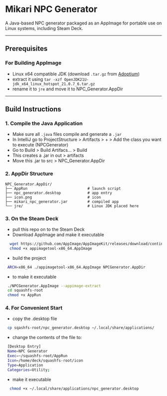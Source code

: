 # Mikari NPC Generator

A Java-based NPC generator packaged as an AppImage for portable use on Linux systems, including Steam Deck.

---

## Prerequisites

### For Building AppImage
- Linux x64 compatible JDK (download `.tar.gz` from [Adoptium](https://adoptium.net/de/temurin/releases/?version=21&os=any&arch=any))
- extract it using `tar -xzf OpenJDK21U-jdk_x64_linux_hotspot_21.0.7_6.tar.gz`
- rename it to `jre` and move it to NPC_Generator.AppDir

---

## Build Instructions

### 1. **Compile the Java Application**
- Make sure all `.java` files compile and generate a `.jar`
- In IntelliJ go to ProjectStructure > Artifacts > + > Add the class you want to execute (NPCGenerator)
- Go to Build > Build Artifacs... > Build
- This creates a .jar in out > artifacts
- Move this .jar to src > NPC_Generator.AppDir

### 2. AppDir Structure

```
NPC_Generator.AppDir/
├── AppRun                           # launch script
├── npc_generator.desktop            # app entry
├── icon.png                         # icon
├── mikari_npc_generator.jar         # compiled app
└── jre/                             # Linux JDK placed here
```

### 3. On the Steam Deck
- pull this repo on to the Steam Deck
- Download AppImage and make it executable
```bash
  wget https://github.com/AppImage/AppImageKit/releases/download/continuous/appimagetool-x86_64.AppImage
  chmod +x appimagetool-x86_64.AppImage
```
- build the project
```bash
 ARCH=x86_64 ./appimagetool-x86_64.AppImage NPCGenerator.AppDir
```
- to make it executable
```bash
 ./NPCGenerator.AppImage --appimage-extract
 cd squashfs-root
 chmod +x AppRun
```

### 4. For Convenient Start
- copy the .desktop file
```bash
 cp sqashfs-root/npc_generator.desktop ~/.local/share/applications/
```
- change the contents of the file to:
```bash
 [Desktop Entry]
 Name=NPC Generator
 Exec=~/squashfs-root/AppRun
 Icon=/home/deck/squashfs-root/icon
 Type=Application
 Categories=Utility;
```
- make it executable
```bash
  chmod +x ~/.local/share/applications/npc_generator.desktop
```
